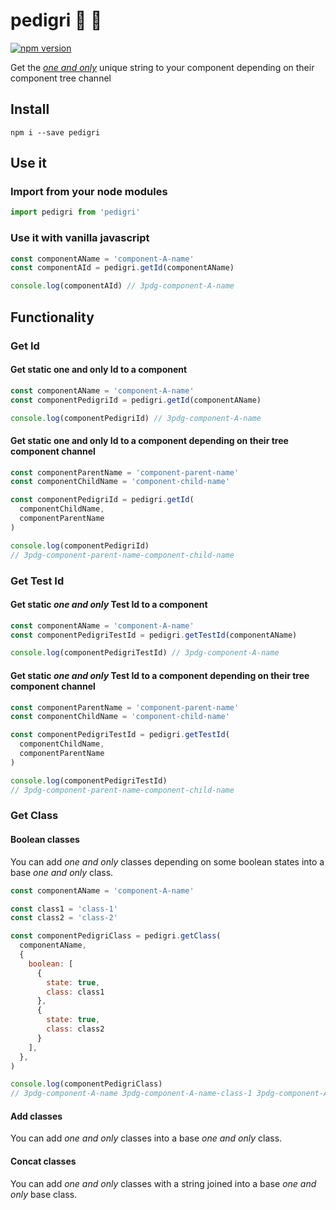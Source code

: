 # pedigri :dog: :100:

[![npm version](https://badge.fury.io/js/pedigri.svg)](https://badge.fury.io/js/pedigri)

Get the *[one and only](https://www.youtube.com/watch?v=ZvMsp7s78Do)* unique string to your component depending on their component tree channel

## Install

```shell
npm i --save pedigri
```

## Use it

### Import from your node modules

```javascript
import pedigri from 'pedigri'
```

### Use it with vanilla javascript

```javascript
const componentAName = 'component-A-name'
const componentAId = pedigri.getId(componentAName)

console.log(componentAId) // 3pdg-component-A-name
```

## Functionality

### Get Id

#### Get static one and only Id to a component

```javascript
const componentAName = 'component-A-name'
const componentPedigriId = pedigri.getId(componentAName)

console.log(componentPedigriId) // 3pdg-component-A-name
```

#### Get static one and only Id to a component depending on their tree component channel

```javascript
const componentParentName = 'component-parent-name'
const componentChildName = 'component-child-name'

const componentPedigriId = pedigri.getId(
  componentChildName,
  componentParentName
)

console.log(componentPedigriId)
// 3pdg-component-parent-name-component-child-name
```

### Get Test Id

#### Get static *one and only* Test Id to a component

```javascript
const componentAName = 'component-A-name'
const componentPedigriTestId = pedigri.getTestId(componentAName)

console.log(componentPedigriTestId) // 3pdg-component-A-name
```

#### Get static *one and only* Test Id to a component depending on their tree component channel

```javascript
const componentParentName = 'component-parent-name'
const componentChildName = 'component-child-name'

const componentPedigriTestId = pedigri.getTestId(
  componentChildName,
  componentParentName
)

console.log(componentPedigriTestId)
// 3pdg-component-parent-name-component-child-name
```

### Get Class

#### Boolean classes

You can add *one and only* classes depending on some boolean states into a base *one and only* class.

```javascript
const componentAName = 'component-A-name'

const class1 = 'class-1'
const class2 = 'class-2'

const componentPedigriClass = pedigri.getClass(
  componentAName,
  {
    boolean: [
      {
        state: true,
        class: class1
      },
      {
        state: true,
        class: class2
      }
    ],
  },
)

console.log(componentPedigriClass)
// 3pdg-component-A-name 3pdg-component-A-name-class-1 3pdg-component-A-name-class-2
```

#### Add classes

You can add *one and only* classes into a base *one and only* class.

#### Concat classes

You can add *one and only* classes with a string joined into a base *one and only* base class.
